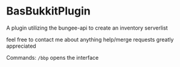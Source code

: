 # BasBukkitPlugin
A plugin utilizing the bungee-api to create an inventory serverlist


feel free to contact me about anything
help/merge requests greatly appreciated


Commands:
  `/bbp` opens the interface
